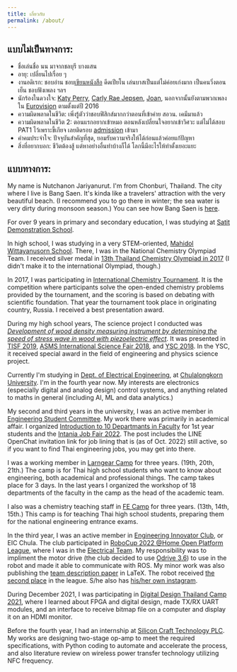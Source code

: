 ```yaml
---
title: เกี่ยวกับ
permalink: /about/
---
```


## แบบไม่เป็นทางการ:

- ชื่อเล่นชื่อ นน มาจากชลบุรี บางแสน
- อายุ: เปลี่ยนไปเรื่อย ๆ 
- งานอดิเรก: ชอบอ่าน ชอบ[เขียนหนังสือ](https://www.mebmarket.com/index.php?action=search_book&type=author_name&search=%E0%B8%93%E0%B8%B1%E0%B8%90%E0%B8%8A%E0%B8%99%E0%B8%99%20%E0%B8%88%E0%B8%A3%E0%B8%B4%E0%B8%A2%E0%B8%B2%E0%B8%99%E0%B8%B8%E0%B8%A3%E0%B8%B1%E0%B8%95%E0%B8%99%E0%B9%8C&exact_keyword=1&page_no=1) ดีดเปียโน เล่นบาสเป็นแต่ไม่ค่อยเก่งมาก เป็นคนวิ่งตอนเย็น ชอบฟังเพลง ฯลฯ
- นักร้องในดวงใจ: [Katy Perry](https://www.youtube.com/watch?v=8qFBUUN9N34), [Carly Rae Jepsen](https://www.youtube.com/watch?v=rJw32FXV97A), [Joan](https://www.youtube.com/watch?v=qyi4wisjMew), นอกจากนั้นยังตามพวกเพลงใน [Eurovision](https://www.youtube.com/playlist?list=PLmWYEDTNOGUIFKZpE5Z2uOA5i48KVfqju) ตามตั้งแต่ปี 2016
- ความผิดพลาดในชีวิต: เพิ่งรู้ตัวว่าชอบฟิสิกส์มากกว่าตอนที่เข้าค่าย สอวน. เคมีมาแล้ว
- ความผิดพลาดในชีวิต 2: ตอนแรกอยากเข้าหมอ ตอนหลังเปลี่ยนใจอยากเข้าวิศวะ แต่ไม่ได้สอบ PAT1 ไว้เพราะขี้เกียจ เลยติดรอบ [admission](https://www.facebook.com/NonJariyanurut/posts/pfbid0wjZHmoJMu3nNLqDYuSSQfXrNbS4Chi8C3eL9dRpHaZ7snGVPAECr5WJgv8iSpZ2Ml) เข้ามา
- คำคมประจำใจ: ปัจจุบันสำคัญที่สุด, ยอมรับความจริงให้ได้ก่อนแล้วค่อยแก้ปัญหา
- สิ่งที่อยากบอก: ชีวิตต้องสู้ แต่หาอย่างอื่นทำบ้างก็ได้ โลกนี้มีอะไรให้ทำตั้งเยอะแยะ

## แบบทางการ:

My name is Nutchanon Jariyanurut. I'm from Chonburi, Thailand. The city where I live is Bang Saen. It's kinda like a travelers' attraction with the very beautiful beach. (I recommend you to go there in winter; the sea water is very dirty during monsoon season.) You can see how Bang Saen is [here](https://web.facebook.com/shopjungbangsaen/).

For over 9 years in primary and secondary education, I was studying at [Satit Demonstration School](http://www.st.buu.ac.th/).

In high school, I was studying in a very STEM-oriented, [Mahidol Wittayanusorn School](https://www.mwit.ac.th/html/). There, I was in the National Chemistry Olympiad Team. I received silver medal in [13th Thailand Chemistry Olympiad in 2017](https://web.facebook.com/NonJariyanurut/posts/pfbid02VfekkqrG7oJrweQ4zUk3wekvBRFt1kEoV2tkzJEZmTgF9LZJMmAfJYd8Pr2KsVM4l) (I didn't make it to the international Olympiad, though.)

In 2017, I was participating in [International Chemistry Tournament](http://ichto.org/en/). It is the competition where participants solve the open-ended chemistry problems provided by the tournament, and the scoring is based on debating with scientific foundation. That year the tournament took place in originating country, Russia. I received a best presentation award.

During my high school years, The science project I conducted was *[Development of wood density measuring instrument by determining the speed of stress wave in wood with piezoelectric effect](https://www.nstda.or.th/sims/login/index.php?class=AbstractProposalView&id=29)*. It was presented in [TISF 2019](https://www.facebook.com/TISF2021/), [ASMS International Science Fair 2018](https://asms.sa.edu.au/international-science-fair/), and [YSC 2018](http://fic.nectec.or.th/ysc20_Decisions). In the YSC, it received special award in the field of engineering and physics science project.

Currently I'm studying in [Dept. of Electrical Engineering](https://ee.eng.chula.ac.th/), at [Chulalongkorn University](https://www.chula.ac.th/en/). I'm in the fourth year now. My interests are electronics (especially digital and analog design) control systems, and anything related to maths in general (including AI, ML and data analytics.)

My second and third years in the university, I was an active member in [Engineering Student Committee](https://web.facebook.com/escchula). My work there was primarily in academical affair. I organized [Introduction to 10 Departmants in Faculty](https://www.youtube.com/playlist?list=PLb-1vsRR1f1t0EjhCzYgxKQwaf6OssHM0) for 1st year students and the [Intania Job Fair 2022](https://web.facebook.com/escchula/posts/pfbid031wCoLjDPfAfX3XMzcsZA6UDio5GoGfKqqecDtqwC6gruwHCE1a7p4ajGcBWo4Ztnl). The post includes the LINE OpenChat invitation link for job lining that is (as of Oct. 2022) still active, so if you want to find Thai engineering jobs, you may get into there.

I was a working member in [Larngear Camp](https://web.facebook.com/LARNGEARCAMP) for three years. (19th, 20th, 21th.) The camp is for Thai high school students who want to know about engineering, both academical and professional things. The camp takes place for 3 days. In the last years I organized the workshop of 18 departments of the faculty in the camp as the head of the academic team. 

I also was a chemistry teaching staff in [FE Camp](https://web.facebook.com/fecampchula) for three years. (13th, 14th, 15th.) This camp is for teaching Thai high school students, preparing them for the national engineering entrance exams.

In the third year, I was an active member in [Engineering Innovator Club](https://web.facebook.com/eicchulalongkorn), or EIC Chula. The club participated in [RoboCup 2022 @Home Open Platform League](https://athome.robocup.org/2022-qualified-teams/), where I was in the [Electrical Team](https://www.eicrobocup.com/about). My responsibility was to impliment the motor drive (the club decided to use [Odrive 3.6](https://odriverobotics.com/shop/odrive-v36)) to use in the robot and made it able to communicate with ROS. My minor work was also publishing the [team description paper](https://www.overleaf.com/read/dtkkcmtjsnhs) in LaTeX. The robot received [the second place](https://web.facebook.com/eicchulalongkorn/posts/pfbid0G8739WaddDdwjz6hTpuKEZzS6EJv2jbwJjxcvp95mNeM8GFnCQXtej2Jvu3p8wZ6l) in the league. S/he also has [his/her own instagram](https://www.instagram.com/walkie_eic/).

During December 2021, I was participating in [Digital Design Thailand Camp 2021](https://www.facebook.com/DigitalDesignThailand/), where I learned about FPGA and digital design, made TX/RX UART modules, and an interface to receive bitmap file on a computer and display it on an HDMI monitor.

Before the fourth year, I had an internship at [Silicon Craft Technology PLC](https://www.sic.co.th/). My works are designing two-stage op-amp to meet the required specifications, with Python coding to automate and accelerate the process, and also  literature review on wireless power transfer technology utilizing NFC frequency.











